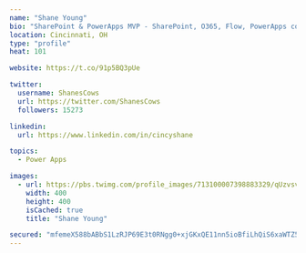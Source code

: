 ```yaml
---
name: "Shane Young"
bio: "SharePoint & PowerApps MVP - SharePoint, O365, Flow, PowerApps consulting? @PowerApps911 | Pure Snark? You found it."
location: Cincinnati, OH
type: "profile"
heat: 101

website: https://t.co/91p5BQ3pUe

twitter:
  username: ShanesCows
  url: https://twitter.com/ShanesCows
  followers: 15273

linkedin:
  url: https://www.linkedin.com/in/cincyshane

topics:
  - Power Apps

images:
  - url: https://pbs.twimg.com/profile_images/713100007398883329/qUzvsvQ3_400x400.jpg
    width: 400
    height: 400
    isCached: true
    title: "Shane Young"

secured: "mfemeX588bABbS1LzRJP69E3t0RNgg0+xjGKxQE11nn5ioBfiLhQiS6xaWTZ5BInlYr5mrvCJZRsouOvcTnmUfeZBf7phHyu9S5P3obt7A3dwXhgNll/gV+xJIhcmXeX7Ao8MYPGUDxOG5IB4ZUhz1cHuyBuAGgyeWXQyzu7XA4OZOozhGOEfI/rwye7V3yP5bmdYcBVX7pdPhal/J8tCCzKTCwKc6vA5el3sD+ofKs4jPx8l8U+MMlZKsW7OfljbrPto5Ytt+R4Vos7hMti9eTNg7KzSGeMr+qlcrKv+25gEp2cM2zMPkonPLPZerA8O7Ja26VYoj19xWTRfqVlHKZVYpHVSADOwPYyF0cQbkEWaulIHZLxrTC5RV82o/0WTud7K2+sZzUeQOfLxykP0itWwXXo5+ic90GddV0sZrg=;at/wYNvzk3ZmAmegpfeIDg=="
---
```


